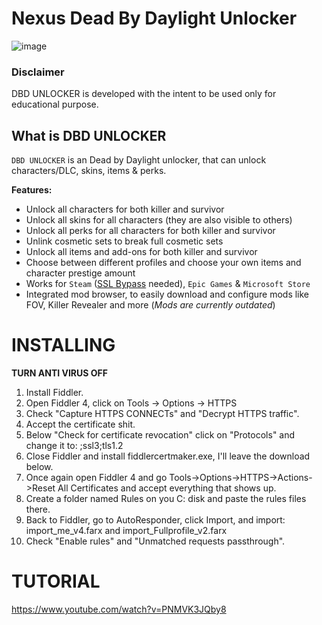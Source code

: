  # Nexus Dead By Daylight Unlocker
 ![image](https://github.com/user-attachments/assets/2bc974d9-d61b-497e-9147-ec701cb12fd6)
 ### Disclaimer
DBD UNLOCKER is developed with the intent to be used only for educational purpose.
## What is DBD UNLOCKER

`DBD UNLOCKER` is an Dead by Daylight unlocker, that can unlock characters/DLC, skins, items & perks.
</div>

**Features:**
- Unlock all characters for both killer and survivor
- Unlock all skins for all characters (they are also visible to others)
- Unlock all perks for all characters for both killer and survivor
- Unlink cosmetic sets to break full cosmetic sets
- Unlock all items and add-ons for both killer and survivor
- Choose between different profiles and choose your own items and character prestige amount
- Works for `Steam` ([SSL Bypass](https://shoppy.gg/@FortniteBurger) needed), `Epic Games` & `Microsoft Store`
- Integrated mod browser, to easily download and configure mods like FOV, Killer Revealer and more (*Mods are currently outdated*)


# INSTALLING
**TURN ANTI VIRUS OFF**
1.  Install Fiddler.
2. Open Fiddler 4, click on Tools -> Options -> HTTPS
3.  Check "Capture HTTPS CONNECTs" and "Decrypt HTTPS traffic".
4. Accept the certificate shit.
5. Below "Check for certificate revocation" click on "Protocols" and change it to: <client>;ssl3;tls1.2
6. Close Fiddler and install fiddlercertmaker.exe, I'll leave the download below.
7. Once again open Fiddler 4 and go Tools->Options->HTTPS->Actions->Reset All Certificates and accept everything that shows up.
8. Create a folder named Rules on you C: disk and paste the rules files there.
9. Back to Fiddler, go to AutoResponder, click Import, and import: import_me_v4.farx and import_Fullprofile_v2.farx
10. Check "Enable rules" and "Unmatched requests passthrough".

# TUTORIAL 
https://www.youtube.com/watch?v=PNMVK3JQby8
